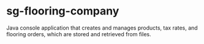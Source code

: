 # sg-flooring-company
Java console application that creates and manages products, tax rates, and flooring orders, which are stored and retrieved from files.
